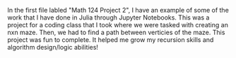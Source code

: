 In the first file labled "Math 124 Project 2", I have an example of some of the work that I have done in Julia through Jupyter Notebooks.
This was a project for a coding class that I took where we were tasked with creating an nxn maze.
Then, we had to find a path between verticies of the maze.
This project was fun to complete. It helped me grow my recursion skills and algorithm design/logic abilities!
